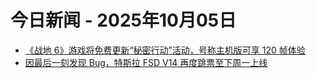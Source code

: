 # 今日新闻 - 2025年10月05日
- [《战地 6》游戏将免费更新“秘密行动”活动，号称主机版可享 120 帧体验](https://www.ithome.com/0/887/552.htm)
- [因最后一刻发现 Bug，特斯拉 FSD V14 再度跳票至下周一上线](https://www.ithome.com/0/887/551.htm)

